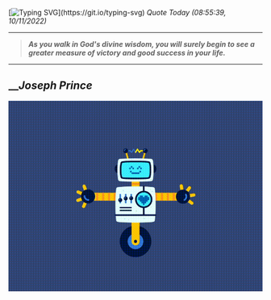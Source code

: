 [![Typing SVG](https://readme-typing-svg.herokuapp.com?font=Press+Start+2P&color=C2F784&size=35&width=900&height=100&lines=Hello+World%2C+I'm+Hung+!)](https://git.io/typing-svg) 
 _Quote Today (08:55:39, 10/11/2022)_
___
>**_As you walk in God's divine wisdom, you will surely begin to see a greater measure of victory and good success in your life._**
___

## __**_Joseph Prince_**

![RobotDance](src/assets/images/robot-dancing-dribble.gif?style=center)

